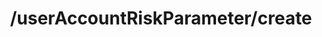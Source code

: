---
layout: page
title: /userAccountRiskParameter/create
parent: Risks
grand_parent: API Operations
permalink: /all-ops/risks/useraccountriskparametercreate
op: true
---